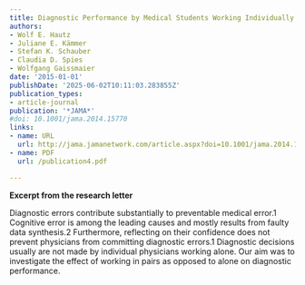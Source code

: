 ```yaml
---
title: Diagnostic Performance by Medical Students Working Individually or in Teams
authors:
- Wolf E. Hautz
- Juliane E. Kämmer
- Stefan K. Schauber
- Claudia D. Spies
- Wolfgang Gaissmaier
date: '2015-01-01'
publishDate: '2025-06-02T10:11:03.283855Z'
publication_types:
- article-journal
publication: '*JAMA*'
#doi: 10.1001/jama.2014.15770
links:
- name: URL
  url: http://jama.jamanetwork.com/article.aspx?doi=10.1001/jama.2014.15770
- name: PDF
  url: /publication4.pdf

---
```


**Excerpt from the research letter**

Diagnostic errors contribute substantially to preventable medical error.1 Cognitive error is among the leading causes and mostly results from faulty data synthesis.2 Furthermore, reflecting on their confidence does not prevent physicians from committing diagnostic errors.1 Diagnostic decisions usually are not made by individual physicians working alone. Our aim was to investigate the effect of working in pairs as opposed to alone on diagnostic performance.